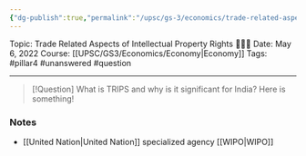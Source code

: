 ```yaml
---
{"dg-publish":true,"permalink":"/upsc/gs-3/economics/trade-related-aspects-of-intellectual-property-rights/","dgHomeLink":true,"dgPassFrontmatter":false}
---
```


Topic: Trade Related Aspects of Intellectual Property Rights 🙋🏽‍♂️
Date: May 6, 2022
Course: [[UPSC/GS3/Economics/Economy|Economy]]
Tags: #pillar4  #unanswered #question 

---

> [!Question] What is TRIPS and why is it significant for India? 
> Here is something! 


### Notes
- [[United Nation|United Nation]] specialized agency [[WIPO|WIPO]] 




